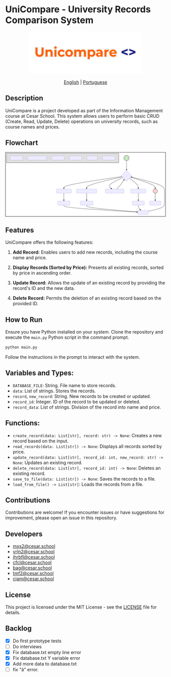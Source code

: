 # UniCompare - University Records Comparison System

<p align="center">
<a href=""><img src="./resources/logo.png" alt="Unicompare Logo." width=350px"></a>
</p>

<p align="center">
<a href="docs/README_EN.md">English</a> | <a href="../README.md">Portuguese</a>
</p>

## Description

UniCompare is a project developed as part of the Information Management course at Cesar School. This system allows users to perform basic CRUD (Create, Read, Update, Delete) operations on university records, such as course names and prices.

## Flowchart

<p align="center" style="border: 1px solid #333; background-color: white;">
  <a href="">
    <img src="./resources/flowchart.svg" alt="Unicompare Flowchart">
  </a>
</p>

## Features

UniCompare offers the following features:

1. **Add Record:** Enables users to add new records, including the course name and price.

2. **Display Records (Sorted by Price):** Presents all existing records, sorted by price in ascending order.

3. **Update Record:** Allows the update of an existing record by providing the record's ID and the new data.

4. **Delete Record:** Permits the deletion of an existing record based on the provided ID.

## How to Run

Ensure you have Python installed on your system. Clone the repository and execute the `main.py` Python script in the command prompt.

```bash
python main.py
```

Follow the instructions in the prompt to interact with the system.

## Variables and Types:

- `DATABASE_FILE`: String. File name to store records.
- `data`: List of strings. Stores the records.
- `record`, `new_record`: String. New records to be created or updated.
- `record_id`: Integer. ID of the record to be updated or deleted.
- `record_data`: List of strings. Division of the record into name and price.

## Functions:

- `create_record(data: List[str], record: str) -> None`: Creates a new record based on the input.
- `read_records(data: List[str]) -> None`: Displays all records sorted by price.
- `update_record(data: List[str], record_id: int, new_record: str) -> None`: Updates an existing record.
- `delete_record(data: List[str], record_id: int) -> None`: Deletes an existing record.
- `save_to_file(data: List[str]) -> None`: Saves the records to a file.
- `load_from_file() -> List[str]`: Loads the records from a file.

## Contributions

Contributions are welcome! If you encounter issues or have suggestions for improvement, please open an issue in this repository.

## Developers

- mxs2@cesar.school
- vrln2@cesar.school
- jhrbfl@cesar.school
- cfcl@cesar.school
- bag@cesar.school
- tmf2@cesar.school
- cjam@cesar.school

## License

This project is licensed under the MIT License - see the [LICENSE](LICENSE) file for details.

## Backlog

- [x] Do first prototype tests
- [ ] Do interviews
- [x] Fix database.txt empty line error
- [x] Fix database.txt Y variable error
- [x] Add more data to database.txt
- [ ] fix "ã" error.
